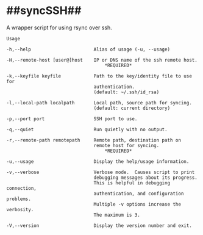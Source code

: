 ##syncSSH##
===========
A wrapper script for using rsync over ssh.

	Usage

	-h,--help						Alias of usage (-u, --usage)

	-H,--remote-host [user@]host	IP or DNS name of the ssh remote host.	
										*REQUIRED*
										
	-k,--keyfile keyfile			Path to the key/identity file to use for
        							authentication.
        							(default: ~/.ssh/id_rsa)
        							
    -l,--local-path localpath		Local path, source path for syncing.
    								(default: current directory)
    								
	-p,--port port					SSH port to use.
    								
    -q,--quiet                 		Run quietly with no output.
    
    -r,--remote-path remotepath		Remote path, destination path on
    								remote host for syncing.
    									*REQUIRED*
    								
    -u,--usage                 		Display the help/usage information.
    
    -v,--verbose					Verbose mode.  Causes script to print
        							debugging messages about its progress.
        							This is helpful in debugging connection,
        							authentication, and configuration problems.
        							Multiple -v options increase the verbosity.
        							The maximum is 3.
        							
	-V,--version                   	Display the version number and exit.
		